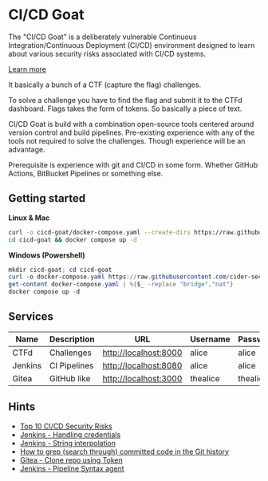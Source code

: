 # CI/CD Goat

The "CI/CD Goat" is a deliberately vulnerable Continuous Integration/Continuous
Deployment (CI/CD) environment designed to learn about various security risks
associated with CI/CD systems.

[Learn more](https://web.archive.org/web/20231206213534/https://www.cidersecurity.io/blog/research/ci-cd-goat/)

It basically a bunch of a CTF (capture the flag) challenges.

To solve a challenge you have to find the flag and submit it to the CTFd dashboard.
Flags takes the form of tokens.
So basically a piece of text.

CI/CD Goat is build with a combination open-source tools centered around version
control and build pipelines.
Pre-existing experience with any of the tools not required to solve the challenges.
Though experience will be an advantage.

Prerequisite is experience with git and CI/CD in some form.
Whether GitHub Actions, BitBucket Pipelines or something else.

## Getting started

**Linux & Mac**

```sh
curl -o cicd-goat/docker-compose.yaml --create-dirs https://raw.githubusercontent.com/cider-security-research/cicd-goat/main/docker-compose.yaml
cd cicd-goat && docker compose up -d
```

**Windows (Powershell)**

```powershell
mkdir cicd-goat; cd cicd-goat
curl -o docker-compose.yaml https://raw.githubusercontent.com/cider-security-research/cicd-goat/main/docker-compose.yaml
get-content docker-compose.yaml | %{$_ -replace "bridge","nat"}
docker compose up -d
```

## Services

| Name    | Description  | URL                                            | Username | Password |
| ------- | ------------ | ---------------------------------------------- | -------- | -------- |
| CTFd    | Challenges   | [http://localhost:8000](http://localhost:8000) | alice    | alice    |
| Jenkins | CI Pipelines | [http://localhost:8080](http://localhost:8080) | alice    | alice    |
| Gitea   | GitHub like  | [http://localhost:3000](http://localhost:3000) | thealice | thealice |

## Hints

- [Top 10 CI/CD Security Risks](https://www.cidersecurity.io/top-10-cicd-security-risks/)
- [Jenkins - Handling credentials](https://www.jenkins.io/doc/book/pipeline/jenkinsfile/#handling-credentials)
- [Jenkins - String interpolation](https://www.jenkins.io/doc/book/pipeline/jenkinsfile/#string-interpolation)
- [How to grep (search through) committed code in the Git history](https://stackoverflow.com/questions/2928584/how-to-grep-search-through-committed-code-in-the-git-history)
- [Gitea - Clone repo using Token](https://forum.gitea.com/t/solved-clone-repo-using-token/1816)
- [Jenkins - Pipeline Syntax agent](https://www.jenkins.io/doc/book/pipeline/syntax/#agent)

